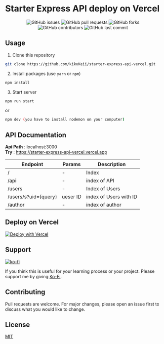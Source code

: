# Starter Express API deploy on Vercel

<p align="center">
<img alt="GitHub issues" src="https://img.shields.io/github/issues/kikukeii/starter-express-api-vercel">
<img alt="GitHub pull requests" src="https://img.shields.io/github/issues-pr/kikukeii/starter-express-api-vercel">
<!-- <img alt="GitHub" src="https://img.shields.io/github/license/kikukeii/starter-express-api-vercel">  -->
<!-- <img alt="GitHub stars" src="https://img.shields.io/github/stars/kikukeii/starter-express-api-vercel"> -->
<img alt="GitHub forks" src="https://img.shields.io/github/forks/kikukeii/starter-express-api-vercel">
<!-- <img alt="GitHub watchers" src="https://img.shields.io/github/watchers/kikukeii/starter-express-api-vercel"> -->
<img alt="GitHub contributors" src="https://img.shields.io/github/contributors/kikukeii/starter-express-api-vercel">
<img alt="GitHub last commit" src="https://img.shields.io/github/last-commit/kikukeii/starter-express-api-vercel">
</p>

## Usage
1. Clone this repository
```bash
git clone https://github.com/kikuKeii/starter-express-api-vercel.git
```
2. Install packages (use `yarn` or `npm`)
```bash
npm install 
```
3. Start server
```bash
npm run start 
```
or
```bash
npm dev (you have to install nodemon on your computer)
```

## API Documentation
__Api Path__ : localhost:3000</br>
__Try__ : https://starter-express-api-vercel.vercel.app

| Endpoint | Params | Description |
| -------- | ------ | -----------|
| / | - | Index |
| /api | - | index of API |
| /users | - | Index of Users |
| /users/s?uid={query} | ueser ID | index of Users with ID |
| /author | - | index of author |

## Deploy on Vercel
[![Deploy with Vercel](https://vercel.com/button)](https://vercel.com/new/clone?repository-url=https%3A%2F%2Fgithub.com%2FkikuKeii%2Fstarter-express-api-vercel)

## Support

[![ko-fi](https://ko-fi.com/img/githubbutton_sm.svg)](https://ko-fi.com/X8X031K5P)

If you think this is useful for your learning process or your project. Please support me by giving <a href="https://ko-fi.com/X8X031K5P" title="Ko-fi" target="_blank">Ko-Fi</a>.

## Contributing
Pull requests are welcome. For major changes, please open an issue first to discuss what you would like to change.

## License
[MIT](https://github.com/kikuKeii/starter-express-api-vercel/blob/master/licence)